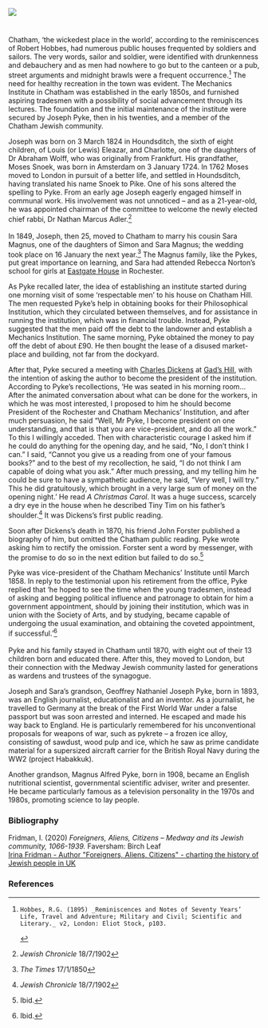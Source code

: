 <a href="https://juncture-digital.org"><img src="https://juncture-digital.org/images/ve-button.png"></a>
<param ve-config title="Joseph Pyke (1824-1902)" author="Irina Fridman" layout="vtl" banner="https://stor.artstor.org/stor/9b234825-18ea-401c-9c71-868cdfc3eb21">

<param ve-entity eid="Q507517" aliases="Rochester">
<param ve-entity eid="Q729006" aliases="Chatham">

<param ve-map center="Q729006" zoom="12">

<!-- Historical map layers --> 
<param ve-map-layer active allmaps allmaps-id="d93beb8a7cb608af" title="Kent Ordnance Survey 1860" />

#

Chatham, ‘the wickedest place in the world’, according to the reminiscences of Robert Hobbes, had numerous public houses frequented by soldiers and sailors. The very words, sailor and soldier, were identified with drunkenness and debauchery and as men had nowhere to go but to the canteen or a pub, street arguments and midnight brawls were a frequent occurrence.[^ref1] The need for healthy recreation in the town was evident. The Mechanics Institute in Chatham was established in the early 1850s, and furnished aspiring tradesmen with a possibility of social advancement through its lectures. The foundation and the initial maintenance of the institute were secured by Joseph Pyke, then in his twenties, and a member of the Chatham Jewish community. 
<param ve-image url="https://upload.wikimedia.org/wikipedia/commons/8/8b/William_Miller_-_Chatham%2C_Kent_-_B1977.14.7019_-_Yale_Center_for_British_Art.jpg" label="Chatham, Kent" attribution="William Miller, CC0, via Wikimedia Commons, B1977.14.7019, Yale Center for British Art">

Joseph was born on 3 March 1824 in Houndsditch, the sixth of eight children, of Louis (or Lewis) Eleazar, and Charlotte, one of the daughters of Dr Abraham Wolff, who was originally from Frankfurt.  His grandfather, Moses Snoek, was born in Amsterdam on 3 January 1724. In 1762 Moses moved to London in pursuit of a better life, and settled in Houndsditch, having translated his name Snoek to Pike. One of his sons altered the spelling to Pyke. From an early age Joseph eagerly engaged himself in communal work. His involvement was not unnoticed – and as a 21-year-old, he was appointed chairman of the committee to welcome the newly elected chief rabbi, Dr Nathan Marcus Adler.[^ref2] 
<br><br>
In 1849, Joseph, then 25, moved to Chatham to marry his cousin Sara Magnus, one of the daughters of Simon and Sara Magnus; the wedding took place on 16 January the next year.[^ref3] The Magnus family, like the Pykes, put great importance on learning, and Sara had attended Rebecca Norton’s school for girls at [Eastgate House](/dickens/edwin-drood-eastgate-house) in Rochester. 
<param ve-image url="https://upload.wikimedia.org/wikipedia/commons/6/64/Charles_Dickens_and_Rochester_%281880%29_%2814767951952%29.jpg" label="Eastgate House, Charles Dickens and Rochester, 1880" attribution="Internet Archive Book Images, No restrictions, via Wikimedia Commons">

As Pyke recalled later, the idea of establishing an institute started during one morning visit of some ‘respectable men’ to his house on Chatham Hill. The men requested Pyke’s help in obtaining books for their Philosophical Institution, which they circulated between themselves, and for assistance in running the institution, which was in financial trouble. Instead, Pyke suggested that the men paid off the debt to the landowner and establish a Mechanics Institution. The same morning, Pyke obtained the money to pay off the debt of about £90. He then bought the lease of a disused market-place and building, not far from the dockyard. 
<param ve-image url="https://stor.artstor.org/stor/cc1b9669-0996-475c-bba2-692467a50043" label="Dickens's Rochester and Chatham" attribution="David Perdue">

After that, Pyke secured a meeting with [Charles Dickens](/dickens/dickens-biography) at [Gad’s Hill](/dickens/dickens-gads-hill), with the intention of asking the author to become the president of the institution. According to Pyke’s recollections, ‘He was seated in his morning room… After the animated conversation about what can be done for the workers, in which he was most interested, I proposed to him he should become President of the Rochester and Chatham Mechanics’ Institution, and after much persuasion, he said “Well, Mr Pyke, I become president on one understanding, and that is that you are vice-president, and do all the work.” To this I willingly acceded. Then with characteristic courage I asked him if he could do anything for the opening day, and he said, “No, I don’t think I can.” I said, “Cannot you give us a reading from one of your famous books?” and to the best of my recollection, he said, “I do not think I am capable of doing what you ask.” After much pressing, and my telling him he could be sure to have a sympathetic audience, he said, ”Very well, I will try.” This he did gratuitously, which brought in a very large sum of money on the opening night.’ He read _A Christmas Carol_. It was a huge success, scarcely a dry eye in the house when he described <span data-mouseover-image-zoomto="1,0,672,459">Tiny Tim</span> on his father’s shoulder.[^ref4] It was Dickens’s first public reading.
<param ve-image url="https://stor.artstor.org/stor/12803b3b-5aae-457e-bfba-f36f5f17d146" label="Tiny Tim" attribution="Children's stories from Dickens retold by his granddaughters, 1893, Augustine House Library">

Soon after Dickens’s death in 1870, his friend John Forster published a biography of him, but omitted the Chatham public reading. Pyke wrote asking him to rectify the omission. Forster sent a word by messenger, with the promise to do so in the next edition but failed to do so.[^ref5]
<param ve-image url="https://upload.wikimedia.org/wikipedia/commons/0/01/The_English_Bodley_family_%281900%29_%2814781259085%29.jpg" label="Charles Dickens reading a story" attribution=" The English Bodley Family, Internet Archive Book Images, No restrictions, via Wikimedia Commons">

Pyke was vice-president of the Chatham Mechanics' Institute until March 1858. In reply to the testimonial upon his retirement from the office, Pyke replied that ‘he hoped to see the time when the young tradesmen, instead of asking and begging political influence and patronage to obtain for him a government appointment, should by joining their institution, which was in union with the Society of Arts, and by studying, became capable of undergoing the usual examination, and obtaining the coveted appointment, if successful.’[^ref6]
<br><br>
Pyke and his family stayed in Chatham until 1870, with eight out of their 13 children born and educated there. After this, they moved to London, but their connection with the Medway Jewish community lasted for generations as wardens and trustees of the synagogue.
<param ve-map center="Q729006" zoom="12">

Joseph and Sara’s grandson, Geoffrey Nathaniel Joseph Pyke, born in 1893, was an English journalist, educationalist and an inventor. As a journalist, he travelled to Germany at the break of the First World War under a false passport but was soon arrested and interned. He escaped and made his way back to England.
He is particularly remembered for his unconventional proposals for weapons of war, such as pykrete – a frozen ice alloy, consisting of sawdust, wood pulp and ice, which he saw as prime candidate material for a supersized aircraft carrier for the British Royal Navy during the WW2 (project Habakkuk). 
<param ve-image url="https://upload.wikimedia.org/wikipedia/commons/4/49/Geoffrey_Pyke_signature.jpg" label="Geoffrey Pyke signature" attribution="Gaius Cornelius, via Wikimedia Commons" license="CC BY-SA 3.0">

Another grandson, Magnus Alfred Pyke, born in 1908, became an English nutritional scientist, governmental scientific adviser, writer and presenter. He became particularly famous as a television personality in the 1970s and 1980s, promoting science to lay people.
<param ve-image url="https://upload.wikimedia.org/wikipedia/commons/4/4d/Magnus_Pyke_DMarshall1987.jpg" label="Magnus Pyke. D. Marshall, 1987" attribution="dm4244, via Wikimedia Commons" license="CC BY-SA 4.0">

### Bibliography
Fridman, I. (2020) _Foreigners, Aliens, Citizens – Medway and its Jewish community, 1066-1939._ Faversham: Birch Leaf   
[Irina Fridman - Author "Foreigners, Aliens, Citizens" - charting the history of Jewish people in UK](https://youtu.be/c6Xe78hFk9g)

### References
[^ref1]: 	Hobbes, R.G. (1895) _Reminiscences and Notes of Seventy Years’ Life, Travel and Adventure; Military and Civil; Scientific and Literary._ v2, London: Eliot Stock, p103.
[^ref2]: _Jewish Chronicle_ 18/7/1902
[^ref3]: _The Times_ 17/1/1850
[^ref4]: _Jewish Chronicle_ 18/7/1902
[^ref5]: Ibid.
[^ref6]: Ibid.


